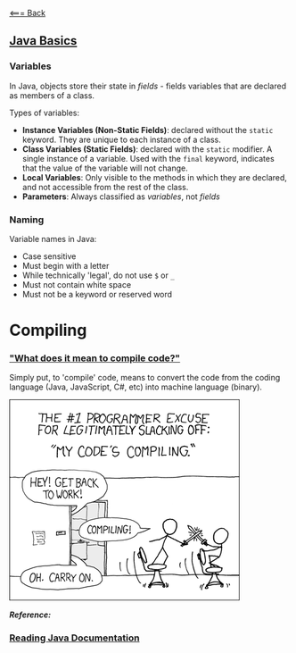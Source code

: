 [<=== Back](/README.md)

## [Java Basics](https://docs.oracle.com/javase/tutorial/java/nutsandbolts/index.html)

### Variables

In Java, objects store their state in *fields* - fields variables that are declared as members of a class.

Types of variables:
- **Instance Variables (Non-Static Fields)**: declared without the `static` keyword. They are unique to each instance of a class. 
- **Class Variables (Static Fields)**: declared with the `static` modifier. A single instance of a variable. Used with the `final` keyword, indicates that the value of the variable will not change.
- **Local Variables**: Only visible to the methods in which they are declared, and not accessible from the rest of the class.
- **Parameters**: Always classified as *variables*, not *fields* 

### Naming

Variable names in Java:
  - Case sensitive
  - Must begin with a letter
  - While technically 'legal', do not use `$` or `_`
  - Must not contain white space
  - Must not be a keyword or reserved word

# Compiling

### ["What does it mean to compile code?"](https://www.reddit.com/r/explainlikeimfive/comments/233dq5/eli5_what_does_it_mean_to_compile_code/)

Simply put, to 'compile' code, means to convert the code from the coding language (Java, JavaScript, C#, etc) into machine language (binary). 

![Compiling](img/compiling.png)


***Reference:***

### [Reading Java Documentation](https://www.dummies.com/category/articles/java-33602/)

